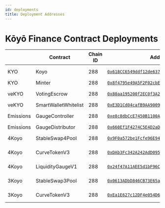 ```yaml
---
id: deployments
title: Deployment Addresses
---
```


# Kōyō Finance Contract Deployments

|           | Contract             | Chain ID | Address                                                                                                                               | Source Code                                                                                                                      | Based on                                                                                        |
| --------- | -------------------- | -------- | ------------------------------------------------------------------------------------------------------------------------------------- | -------------------------------------------------------------------------------------------------------------------------------- | ----------------------------------------------------------------------------------------------- |
| KYO       | Koyo                 | 288      | [`0x618CC6549ddf12de637d46CDDadaFC0C2951131C`](https://blockexplorer.boba.network/address/0x618CC6549ddf12de637d46CDDadaFC0C2951131C) | [Koyo.vy](https://github.com/koyo-finance/koyo/blob/main/contracts/Koyo.vy)                                                      | https://github.com/curvefi/curve-dao-contracts/blob/master/contracts/ERC20CRV.vy                |
| KYO       | Minter               | 288      | [`0x8f4795e49A5F2F02cbE43D2AE4612541c9EF737c`](https://blockexplorer.boba.network/address/0x8f4795e49A5F2F02cbE43D2AE4612541c9EF737c) | [Minter.vy](https://github.com/koyo-finance/koyo/blob/main/contracts/Minter.vy)                                                  | N/A                                                                                             |
| veKYO     | VotingEscrow         | 288      | [`0x80aa195200f2EC0f3A22f8874515bd97199bB0ec`](https://blockexplorer.boba.network/address/0x80aa195200f2EC0f3A22f8874515bd97199bB0ec) | [VotingEscrow.vy](https://github.com/koyo-finance/koyo/blob/main/contracts/VotingEscrow.vy)                                      | https://github.com/curvefi/curve-dao-contracts/blob/master/contracts/VotingEscrow.vy            |
| veKYO     | SmartWalletWhitelist | 288      | [`0xE3D1Cd04cafB9AA90098d6AE6cc1fA9687c3DdE6`](https://blockexplorer.boba.network/address/0xE3D1Cd04cafB9AA90098d6AE6cc1fA9687c3DdE6) | [SmartWalletWhitelist.vy](https://github.com/koyo-finance/koyo/blob/main/contracts/SmartWalletWhitelist.vy)                      | N/A                                                                                             |
| Emissions | GaugeController      | 288      | [`0xe8c8dbCcE7450B1100A5e416525B2F6C5F7eaDba`](https://blockexplorer.boba.network/address/0xe8c8dbCcE7450B1100A5e416525B2F6C5F7eaDba) | [GaugeController.vy](https://github.com/koyo-finance/koyo/blob/main/contracts/gauges/controllers/GaugeController.vy)             | https://github.com/curvefi/curve-dao-contracts/blob/master/contracts/GaugeController.vy         |
| Emissions | GaugeDistributor     | 288      | [`0x660Ef1F4274C5E4D2aD3021ea448Af0603AD5949`](https://blockexplorer.boba.network/address/0x660Ef1F4274C5E4D2aD3021ea448Af0603AD5949) | [GaugeDistributor.vy](https://github.com/koyo-finance/koyo/blob/main/contracts/gauges/controllers/GaugeDistributor.vy)           | N/A                                                                                             |
| 4Koyo     | StableSwap4Pool      | 288      | [`0x9F0a572be1Fcfe96E94C0a730C5F4bc2993fe3F6`](https://blockexplorer.boba.network/address/0x9F0a572be1Fcfe96E94C0a730C5F4bc2993fe3F6) | [StableSwap4Pool.vy](https://github.com/koyo-finance/exchange-contracts/blob/main/contracts/pools/four-pool/StableSwap4Pool.vy)  | https://github.com/curvefi/curve-contract/blob/master/contracts/pools/3pool/StableSwap3Pool.vy  |
| 4Koyo     | CurveTokenV3         | 288      | [`0xDAb3Fc342A242AdD09504bea790f9b026Aa1e709`](https://blockexplorer.boba.network/address/0xDAb3Fc342A242AdD09504bea790f9b026Aa1e709) | [CurveTokenV3.vy](https://github.com/koyo-finance/exchange-contracts/blob/main/contracts/tokens/CurveTokenV3.vy)                 | https://github.com/curvefi/curve-contract/blob/master/contracts/tokens/CurveTokenV3.vy          |
| 4Koyo     | LiquidityGaugeV1     | 288      | [`0x24f47A11AEE5d1bF96C18dDA7bB0c0Ef248A8e71`](https://blockexplorer.boba.network/address/0x24f47A11AEE5d1bF96C18dDA7bB0c0Ef248A8e71) | [LiquidityGaugeV1.vy](https://github.com/koyo-finance/koyo/blob/main/contracts/gauges/liquidity/LiquidityGaugeV1.vy)             | https://github.com/curvefi/curve-dao-contracts/blob/master/contracts/gauges/LiquidityGaugeV3.vy |
| 3Koyo     | StableSwap3Pool      | 288      | [`0x0613ADbD846CB73E65aA474b785F52697af04c0b`](https://blockexplorer.boba.network/address/0x0613ADbD846CB73E65aA474b785F52697af04c0b) | [StableSwap3Pool.vy](https://github.com/koyo-finance/exchange-contracts/blob/main/contracts/pools/three-pool/StableSwap3Pool.vy) | https://github.com/curvefi/curve-contract/blob/master/contracts/pools/3pool/StableSwap3Pool.vy  |
| 3Koyo     | CurveTokenV3         | 288      | [`0xEa1E627c12DF4e054D61FD408Ff7186353aC6cA1`](https://blockexplorer.boba.network/address/0xEa1E627c12DF4e054D61FD408Ff7186353aC6cA1) | [CurveTokenV3.vy](https://github.com/koyo-finance/exchange-contracts/blob/main/contracts/tokens/CurveTokenV3.vy)                 | https://github.com/curvefi/curve-contract/blob/master/contracts/tokens/CurveTokenV3.vy          |
